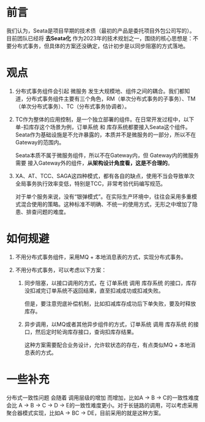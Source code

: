 # 前言

我们认为，Seata是项目早期的技术债（最初的产品是委托项目外包公司写的）。目前团队已经将 **去Seata化** 作为2023年的技术规划之一，围绕的核心思想是：不要分布式事务，但具体的方案还没确定，估计初步是以同步阻塞的方式落地。

# 观点

1. 分布式事务组件会引起 微服务 发生大规模地、组件之间的耦合。我们都知道，分布式事务组件主要有三个角色，RM（单次分布式事务的子事务）、TM（单次分布式事务）、TC（分布式事务协调者）。

2. TC作为整体的应用控制，是一个独立部署的组件。在日常开发过程中，以下单-扣库存这个场景为例，订单系统 和 库存系统都要接入Seata这个组件。Seata作为基础设施是不允许暴露的，本质并不是微服务的一部分，所以不在Gateway的范围内。

   Seata本质不属于微服务组件，所以不在Gateway内，但 Gateway内的微服务 需要 接入Gateway外的组件，**从架构设计角度看，这是不合理的**。

3. XA、AT、TCC、SAGA这四种模式，都有各自的缺点，使用不当会导致单次全局事务执行效率变低，特别是TCC，非常考验代码编写规范。

   对于单个服务来说，没有“银弹模式”。在实际生产环境中，往往会采用多重模式混合使用的策略。这种标准不明确、不统一的使用方式，无形之中增加了隐患、排查问题的难度。

# 如何规避

1. 不用分布式事务组件，采用MQ + 本地消息表的方式，实现分布式事务。

2. 不用分布式事务，可以考虑以下方案：

   1. 同步阻塞，以接口调用的方式，在 订单系统 调用 库存系统 的接口，库存没扣减完订单系统不返回结果，直至扣减成功或扣减失败。

      但是，要注意兜底补偿机制，比如扣减库存成功后下单失败，要及时释放库存。

   2. 异步调用，以MQ或者其他异步组件的方式，订单系统 调用 库存系统 的接口，然后定时轮询库存接口，查询扣库存结果。

      这种方案需要配合业务设计，允许软状态的存在，有点类似MQ + 本地消息表的方式。

# 一些补充

分布式一致性问题 会随着 调用层级的增加 而增加，比如A → B → C的一致性难度 会比 A → B → C → D → E的一致性难度更小。对于长链路的调用，可以考虑采用聚合器模式实现，比如A → BC → DE，目前采用的就是这种方案。
